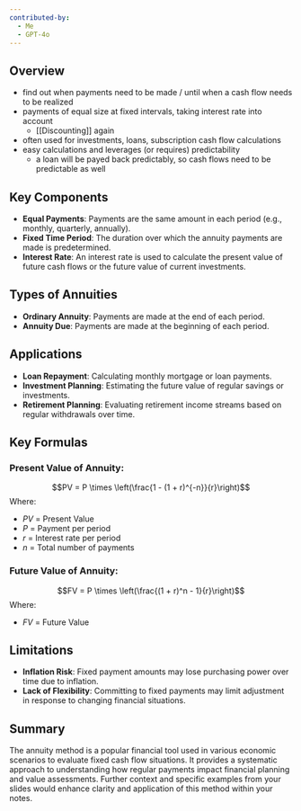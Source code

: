 ```yaml
---
contributed-by:
  - Me
  - GPT-4o
---
```

## Overview
- find out when payments need to be made / until when a cash flow needs to be realized
- payments of equal size at fixed intervals, taking interest rate into account
	- [[Discounting]] again
- often used for investments, loans, subscription cash flow calculations
- easy calculations and leverages (or requires) predictability
	- a loan will be payed back predictably, so cash flows need to be predictable as well

## Key Components
- **Equal Payments**: Payments are the same amount in each period (e.g., monthly, quarterly, annually).
- **Fixed Time Period**: The duration over which the annuity payments are made is predetermined.
- **Interest Rate**: An interest rate is used to calculate the present value of future cash flows or the future value of current investments.

## Types of Annuities
- **Ordinary Annuity**: Payments are made at the end of each period.
- **Annuity Due**: Payments are made at the beginning of each period.

## Applications
- **Loan Repayment**: Calculating monthly mortgage or loan payments.
- **Investment Planning**: Estimating the future value of regular savings or investments.
- **Retirement Planning**: Evaluating retirement income streams based on regular withdrawals over time.

## Key Formulas
### **Present Value of Annuity**: 
  $$PV = P \times \left(\frac{1 - (1 + r)^{-n}}{r}\right)$$
  Where:
  - $PV$ = Present Value
  - $P$ = Payment per period
  - $r$ = Interest rate per period
  - $n$ = Total number of payments

### **Future Value of Annuity**: 
  $$FV = P \times \left(\frac{(1 + r)^n - 1}{r}\right)$$
  Where:
  - $FV$ = Future Value

## Limitations
- **Inflation Risk**: Fixed payment amounts may lose purchasing power over time due to inflation.
- **Lack of Flexibility**: Committing to fixed payments may limit adjustment in response to changing financial situations.

## Summary
The annuity method is a popular financial tool used in various economic scenarios to evaluate fixed cash flow situations. It provides a systematic approach to understanding how regular payments impact financial planning and value assessments. Further context and specific examples from your slides would enhance clarity and application of this method within your notes.